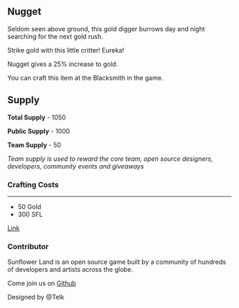 ## Nugget

Seldom seen above ground, this gold digger burrows day and night searching for the next gold rush.

Strike gold with this little critter! Eureka!

Nugget gives a 25% increase to gold.

You can craft this item at the Blacksmith in the game.

## Supply

**Total Supply** - 1050

**Public Supply** - 1000

**Team Supply** - 50

_Team supply is used to reward the core team, open source designers, developers, community events and giveaways_

### Crafting Costs

---

- 50 Gold
- 300 SFL

[Link](https://docs.sunflower-land.com/crafting-guide)

### Contributor

Sunflower Land is an open source game built by a community of hundreds of developers and artists across the globe.

Come join us on [Github](https://github.com/sunflower-land/sunflower-land)

Designed by @Telk
